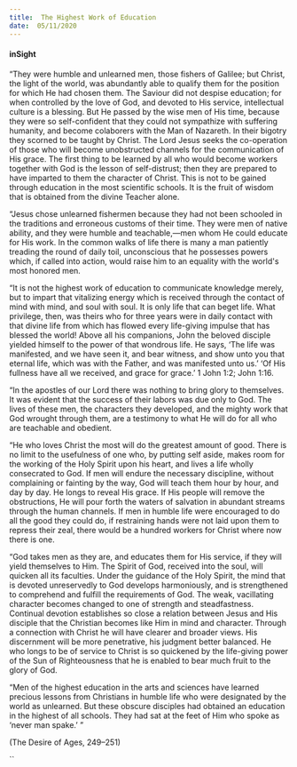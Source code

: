 ```yaml
---
title:  The Highest Work of Education
date:  05/11/2020
---
```


#### inSight

“They were humble and unlearned men, those fishers of Galilee; but Christ, the light of the world, was abundantly able to qualify them for the position for which He had chosen them. The Saviour did not despise education; for when controlled by the love of God, and devoted to His service, intellectual culture is a blessing. But He passed by the wise men of His time, because they were so self-confident that they could not sympathize with suffering humanity, and become colaborers with the Man of Nazareth. In their bigotry they scorned to be taught by Christ. The Lord Jesus seeks the co-operation of those who will become unobstructed channels for the communication of His grace. The first thing to be learned by all who would become workers together with God is the lesson of self-distrust; then they are prepared to have imparted to them the character of Christ. This is not to be gained through education in the most scientific schools. It is the fruit of wisdom that is obtained from the divine Teacher alone.

“Jesus chose unlearned fishermen because they had not been schooled in the traditions and erroneous customs of their time. They were men of native ability, and they were humble and teachable,—men whom He could educate for His work. In the common walks of life there is many a man patiently treading the round of daily toil, unconscious that he possesses powers which, if called into action, would raise him to an equality with the world's most honored men.

“It is not the highest work of education to communicate knowledge merely, but to impart that vitalizing energy which is received through the contact of mind with mind, and soul with soul. It is only life that can beget life. What privilege, then, was theirs who for three years were in daily contact with that divine life from which has flowed every life-giving impulse that has blessed the world! Above all his companions, John the beloved disciple yielded himself to the power of that wondrous life. He says, ‘The life was manifested, and we have seen it, and bear witness, and show unto you that eternal life, which was with the Father, and was manifested unto us.’ ‘Of His fullness have all we received, and grace for grace.’ 1 John 1:2; John 1:16.

“In the apostles of our Lord there was nothing to bring glory to themselves. It was evident that the success of their labors was due only to God. The lives of these men, the characters they developed, and the mighty work that God wrought through them, are a testimony to what He will do for all who are teachable and obedient.

“He who loves Christ the most will do the greatest amount of good. There is no limit to the usefulness of one who, by putting self aside, makes room for the working of the Holy Spirit upon his heart, and lives a life wholly consecrated to God. If men will endure the necessary discipline, without complaining or fainting by the way, God will teach them hour by hour, and day by day. He longs to reveal His grace. If His people will remove the obstructions, He will pour forth the waters of salvation in abundant streams through the human channels. If men in humble life were encouraged to do all the good they could do, if restraining hands were not laid upon them to repress their zeal, there would be a hundred workers for Christ where now there is one.

“God takes men as they are, and educates them for His service, if they will yield themselves to Him. The Spirit of God, received into the soul, will quicken all its faculties. Under the guidance of the Holy Spirit, the mind that is devoted unreservedly to God develops harmoniously, and is strengthened to comprehend and fulfill the requirements of God. The weak, vacillating character becomes changed to one of strength and steadfastness. Continual devotion establishes so close a relation between Jesus and His disciple that the Christian becomes like Him in mind and character. Through a connection with Christ he will have clearer and broader views. His discernment will be more penetrative, his judgment better balanced. He who longs to be of service to Christ is so quickened by the life-giving power of the Sun of Righteousness that he is enabled to bear much fruit to the glory of God.

“Men of the highest education in the arts and sciences have learned precious lessons from Christians in humble life who were designated by the world as unlearned. But these obscure disciples had obtained an education in the highest of all schools. They had sat at the feet of Him who spoke as ‘never man spake.’ ”

(The Desire of Ages, 249–251)

``